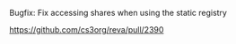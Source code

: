 Bugfix: Fix accessing shares when using the static registry

https://github.com/cs3org/reva/pull/2390
